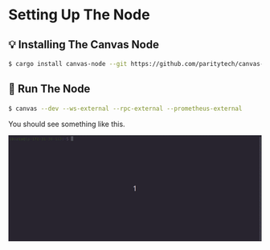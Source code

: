 # Setting Up The Node

## 💡 Installing The Canvas Node

```bash
$ cargo install canvas-node --git https://github.com/paritytech/canvas-node.git --tag v0.1.5 --force --locked
```

## 🚀 Run The Node

```bash
$ canvas --dev --ws-external --rpc-external --prometheus-external
```

You should see something like this.

![](../.gitbook/assets/canvas.gif)

